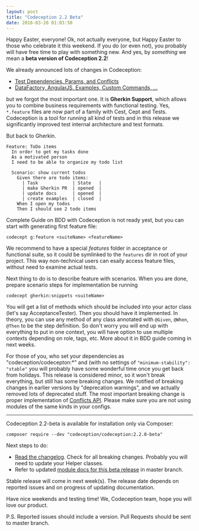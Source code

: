 ```yaml
---
layout: post
title: "Codeception 2.2 Beta"
date: 2016-03-26 01:03:50
---
```


Happy Easter, everyone! Ok, not actually everyone, but Happy Easter to those who celebrate it this weekend. 
If you do (or even not), you probably will have free time to play with something new. 
And yes, by *something* we mean a **beta version of Codeception 2.2**!

We already announced lots of changes in Codeception:

* [Test Dependencies, Params, and Conflicts](http://codeception.com/03-05-2016/codeception-2.2.-upcoming-features.html)
* [DataFactory, AngularJS, Examples, Custom Commands, ...](http://codeception.com/03-10-2016/even-more-features-of-codeception.html)

but we forgot the most important one. It is **Gherkin Support**, which allows you to combine business requirements with functional testing. Yes, `*.feature` files are now part of a family with Cest, Cept and Tests. Codeception is a tool for running all kind of tests and in this release we significantly improved test internal architecture and test formats.

But back to Gherkin. 

```gherkin
Feature: ToDo items
  In order to get my tasks done
  As a motivated person
  I need to be able to organize my todo list

  Scenario: show current todos
    Given there are todo items:
      | Task             | State   |
      | make Gherkin PR  | opened  |
      | update docs      | opened  |
      | create examples  | closed  |
    When I open my todos
    Then I should see 2 todo items
```

Complete Guide on BDD with Codeception is not ready yest, but you can start with generating first feature file:

```
codecept g:feature <suiteName> <featureName>
```

We recommend to have a special *features* folder in acceptance or functional suite, so it could be symlinked to the `features` dir in root of your project. This way non-technical users can esaily access feature files, without need to examine actual tests.

Next thing to do is to describe feature with scenarios. When you are done, prepare scenario steps for implementation be running

```
codecept gherkin:snippets <suiteName>
```

You will get a list of methods which should be included into your actor class (let's say AcceptanceTester). 
Then you should have it implemented. In theory, you can use any method of any class annotated with `@Given`, `@When`, `@Then` to be the step definition. So don't worry you will end up with everything to put in one context, you will have option to use multiple contexts depending on role, tags, etc. More about it in BDD guide coming in next weeks.

For those of you, who set your dependencies as "codeception/codecepton:*" and (with no settings of `"minimum-stability": "stable"` you will probably have some wonderful time once you get back from holidays. This release is considered minor, so it won't break everything, but still has some breaking changes. We notified of breaking changes in earlier versions by "deprecation warnings", and we actually removed lots of deprecated stuff. The most important breaking change is proper implementation of [Conflicts API](http://codeception.com/03-05-2016/codeception-2.2.-upcoming-features.html#conflicts). Please make sure you are not using modules of the same kinds in your configs.

---

Codeception 2.2-beta is available for installation only via Composer:

```
composer require --dev "codeception/codeception:2.2.0-beta"
```

Next steps to do:

* [Read the changelog](https://github.com/Codeception/Codeception/blob/master/CHANGELOG.md). Check for all breaking changes. Probably you will need to update your Helper classes.
* Refer to updated [module docs for this beta release](https://github.com/Codeception/Codeception/tree/master/docs/modules) in master branch.

Stable release will come in next week(s). The release date depends on reported issues and on progress of updating documentation.

Have nice weekends and testing time!
We, Codeception team, hope you will love our product.

P.S. Reported issues should include a version. Pull Requests should be sent to master branch.